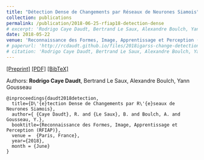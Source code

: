 ```yaml
---
title: "Détection Dense de Changements par Réseaux de Neurones Siamois"
collection: publications
permalink: /publication/2018-06-25-rfiap18-detection-dense
# excerpt: 'Rodrigo Caye Daudt, Bertrand Le Saux, Alexandre Boulch, Yann Gousseau.'
date: 2018-05-22
venue: 'Reconnaissance des Formes, Image, Apprentissage et Perception (RFIAP)'
# paperurl: 'http://rcdaudt.github.io/files/2018igarss-change-detection.pdf'
# citation: 'Rodrigo Caye Daudt, Bertrand Le Saux, Alexandre Boulch, Yann Gousseau'
---
```


[[Preprint]](https://hal.archives-ouvertes.fr/hal-01823684) [[PDF]](http://rcdaudt.github.io/files/2018rfiap.pdf) [[BibTeX]](http://rcdaudt.github.io/files/daudt2018detection.bib)

Authors: **Rodrigo Caye Daudt**, Bertrand Le Saux, Alexandre Boulch, Yann Gousseau

```
@inproceedings{daudt2018detection,
  title={D\'{e}tection Dense de Changements par R\'{e}seaux de Neurones Siamois},
  author={ {Caye Daudt}, R. and {Le Saux}, B. and Boulch, A. and Gousseau, Y.},
  booktitle={Reconnaissance des Formes, Image, Apprentissage et Perception (RFIAP)},
  venue =  {Paris, France},
  year={2018},
  month = {June}
}

```
